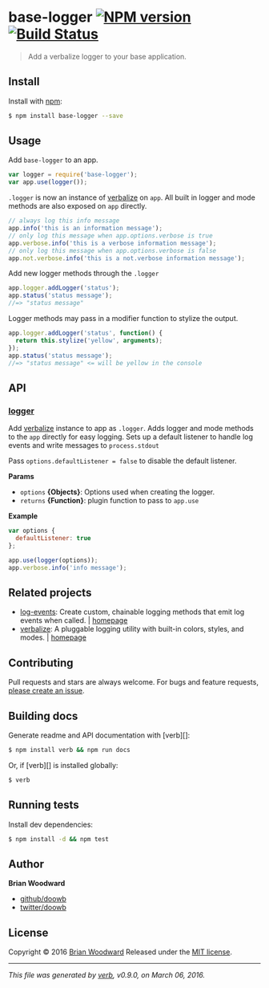 # base-logger [![NPM version](https://img.shields.io/npm/v/base-logger.svg)](https://www.npmjs.com/package/base-logger) [![Build Status](https://img.shields.io/travis/node-base/base-logger.svg)](https://travis-ci.org/node-base/base-logger)

> Add a verbalize logger to your base application.

## Install

Install with [npm](https://www.npmjs.com/):

```sh
$ npm install base-logger --save
```

## Usage

Add `base-logger` to an app.

```js
var logger = require('base-logger');
var app.use(logger());
```

`.logger` is now an instance of [verbalize](https://github.com/jonschlinkert/verbalize) on `app`.
All built in logger and mode methods are also exposed on
`app` directly.

```js
// always log this info message
app.info('this is an information message');
// only log this message when app.options.verbose is true
app.verbose.info('this is a verbose information message');
// only log this message when app.options.verbose is false
app.not.verbose.info('this is a not.verbose information message');
```

Add new logger methods through the `.logger`

```js
app.logger.addLogger('status');
app.status('status message');
//=> "status message"
```

Logger methods may pass in a modifier function to stylize the output.

```js
app.logger.addLogger('status', function() {
  return this.stylize('yellow', arguments);
});
app.status('status message');
//=> "status message" <= will be yellow in the console
```

## API

### [logger](index.js#L33)

Add [verbalize](https://github.com/jonschlinkert/verbalize) instance to app as `.logger`. Adds logger and mode methods to the `app` directly for easy logging. Sets up a default listener to handle log events and write messages to `process.stdout`

Pass `options.defaultListener = false` to disable the default listener.

**Params**

* `options` **{Objects}**: Options used when creating the logger.
* `returns` **{Function}**: plugin function to pass to `app.use`

**Example**

```js
var options {
  defaultListener: true
};

app.use(logger(options));
app.verbose.info('info message');
```

## Related projects

* [log-events](https://www.npmjs.com/package/log-events): Create custom, chainable logging methods that emit log events when called. | [homepage](https://github.com/doowb/log-events)
* [verbalize](https://www.npmjs.com/package/verbalize): A pluggable logging utility with built-in colors, styles, and modes. | [homepage](https://github.com/jonschlinkert/verbalize)

## Contributing

Pull requests and stars are always welcome. For bugs and feature requests, [please create an issue](https://github.com/doowb/base-logger/issues/new).

## Building docs

Generate readme and API documentation with [verb][]:

```sh
$ npm install verb && npm run docs
```

Or, if [verb][] is installed globally:

```sh
$ verb
```

## Running tests

Install dev dependencies:

```sh
$ npm install -d && npm test
```

## Author

**Brian Woodward**

* [github/doowb](https://github.com/doowb)
* [twitter/doowb](http://twitter.com/doowb)

## License

Copyright © 2016 [Brian Woodward](https://github.com/doowb)
Released under the [MIT license](https://github.com/node-base/base-logger/blob/master/LICENSE).

***

_This file was generated by [verb](https://github.com/verbose/verb), v0.9.0, on March 06, 2016._